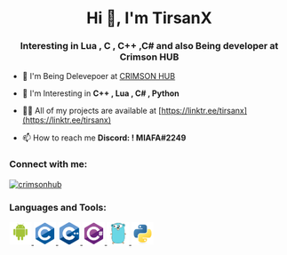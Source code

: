 <h1 align="center">Hi 👋, I'm TirsanX</h1>
<h3 align="center">Interesting in Lua , C , C++ ,C# and also Being developer at Crimson HUB</h3>

- 🔭 I'm Being Delevepoer at [CRIMSON HUB](https://discord.gg/Ugg9DyBVtT)

- 🌱 I'm Interesting in **C++ , Lua , C# , Python**

- 👨‍💻 All of my projects are available at [https://linktr.ee/tirsanx](https://linktr.ee/tirsanx)

- 📫 How to reach me **Discord: ! MIAFA#2249**

<h3 align="left">Connect with me:</h3>
<p align="left">
<a href="https://dev.to/crimsonhub" target="blank"><img align="center" src="https://raw.githubusercontent.com/rahuldkjain/github-profile-readme-generator/master/src/images/icons/Social/devto.svg" alt="crimsonhub" height="30" width="40" /></a>
</p>

<h3 align="left">Languages and Tools:</h3>
<p align="left"> <a href="https://developer.android.com" target="_blank" rel="noreferrer"> <img src="https://raw.githubusercontent.com/devicons/devicon/master/icons/android/android-original-wordmark.svg" alt="android" width="40" height="40"/> </a> <a href="https://www.cprogramming.com/" target="_blank" rel="noreferrer"> <img src="https://raw.githubusercontent.com/devicons/devicon/master/icons/c/c-original.svg" alt="c" width="40" height="40"/> </a> <a href="https://www.w3schools.com/cpp/" target="_blank" rel="noreferrer"> <img src="https://raw.githubusercontent.com/devicons/devicon/master/icons/cplusplus/cplusplus-original.svg" alt="cplusplus" width="40" height="40"/> </a> <a href="https://www.w3schools.com/cs/" target="_blank" rel="noreferrer"> <img src="https://raw.githubusercontent.com/devicons/devicon/master/icons/csharp/csharp-original.svg" alt="csharp" width="40" height="40"/> </a> <a href="https://golang.org" target="_blank" rel="noreferrer"> <img src="https://raw.githubusercontent.com/devicons/devicon/master/icons/go/go-original.svg" alt="go" width="40" height="40"/> </a> <a href="https://www.python.org" target="_blank" rel="noreferrer"> <img src="https://raw.githubusercontent.com/devicons/devicon/master/icons/python/python-original.svg" alt="python" width="40" height="40"/> </a> </p>
